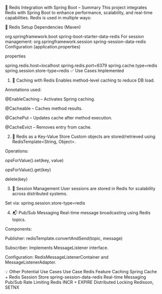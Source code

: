 🧠 Redis Integration with Spring Boot – Summary
This project integrates Redis with Spring Boot to enhance performance, scalability, and real-time capabilities. Redis is used in multiple ways:

🔧 Redis Setup
Dependencies (Maven)

<dependency>
    <groupId>org.springframework.boot</groupId>
    <artifactId>spring-boot-starter-data-redis</artifactId>
</dependency>
For session management:


<dependency>
    <groupId>org.springframework.session</groupId>
    <artifactId>spring-session-data-redis</artifactId>
</dependency>
Configuration (application.properties)

properties

spring.redis.host=localhost
spring.redis.port=6379
spring.cache.type=redis
spring.session.store-type=redis
✅ Use Cases Implemented
1. 🔁 Caching with Redis
Enables method-level caching to reduce DB load.

Annotations used:

@EnableCaching – Activates Spring caching.

@Cacheable – Caches method results.

@CachePut – Updates cache after method execution.

@CacheEvict – Removes entry from cache.

2. 💾 Redis as a Key-Value Store
Custom objects are stored/retrieved using RedisTemplate<String, Object>.

Operations:

opsForValue().set(key, value)

opsForValue().get(key)

delete(key)

3. 🔐 Session Management
User sessions are stored in Redis for scalability across distributed systems.

Set via: spring.session.store-type=redis

4. 📬 Pub/Sub Messaging
Real-time message broadcasting using Redis topics.

Components:

Publisher: redisTemplate.convertAndSend(topic, message)

Subscriber: Implements MessageListener interface.

Configuration: RedisMessageListenerContainer and MessageListenerAdapter.

💡 Other Potential Use Cases
Use Case	Redis Feature
Caching	Spring Cache + Redis
Session Store	spring-session-data-redis
Real-time Messaging	Pub/Sub
Rate Limiting	Redis INCR + EXPIRE
Distributed Locking	Redisson, SETNX
